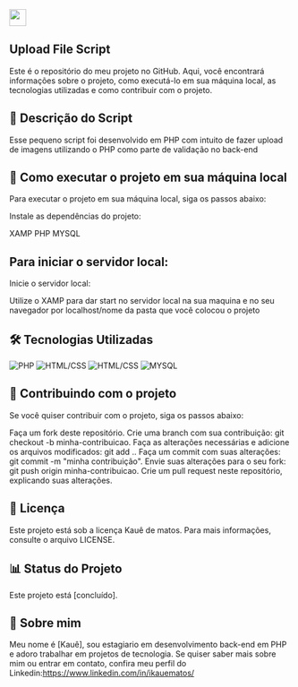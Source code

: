 <img src="https://raw.githubusercontent.com/MartinHeinz/MartinHeinz/master/wave.gif" width="30px">

## Upload File Script
Este é o repositório do meu projeto no GitHub. Aqui, você encontrará informações sobre o projeto, como executá-lo em sua máquina local, as tecnologias utilizadas e como contribuir com o projeto.

## 📝 Descrição do Script
Esse pequeno script foi desenvolvido em PHP com intuito de fazer upload de imagens utilizando o PHP como parte de validação no back-end

## 🚀 Como executar o projeto em sua máquina local

Para executar o projeto em sua máquina local, siga os passos abaixo:

Instale as dependências do projeto:

XAMP
PHP
MYSQL

## Para iniciar o servidor local:
Inicie o servidor local:

Utilize o XAMP para dar start no servidor local na sua maquina e no seu navegador por localhost/nome da pasta que você colocou o projeto

## 🛠️ Tecnologias Utilizadas

<img src="https://img.shields.io/badge/-tecnologia%201-007ACC?style=flat-square&logo=PHP&logoColor=white" alt="PHP">
<img src="https://img.shields.io/badge/-tecnologia%202-007ACC?style=flat-square&logo=html&logoColor=white" alt="HTML/CSS">
<img src="https://img.shields.io/badge/-tecnologia%202-007ACC?style=flat-square&logo=css&logoColor=white" alt="HTML/CSS">
<img src="https://img.shields.io/badge/-tecnologia%203-007ACC?style=flat-square&logo=MYSQL&logoColor=white" alt="MYSQL">


## 🤝 Contribuindo com o projeto
Se você quiser contribuir com o projeto, siga os passos abaixo:

Faça um fork deste repositório.
Crie uma branch com sua contribuição: git checkout -b minha-contribuicao.
Faça as alterações necessárias e adicione os arquivos modificados: git add ..
Faça um commit com suas alterações: git commit -m "minha contribuição".
Envie suas alterações para o seu fork: git push origin minha-contribuicao.
Crie um pull request neste repositório, explicando suas alterações.

## 📝 Licença
Este projeto está sob a licença Kauê de matos. Para mais informações, consulte o arquivo LICENSE.

## 📊 Status do Projeto
Este projeto está [concluído].

## 📌 Sobre mim
Meu nome é [Kauê], sou estagiario em desenvolvimento back-end em PHP e adoro trabalhar em projetos de tecnologia. Se quiser saber mais sobre mim ou entrar em contato, confira meu perfil do Linkedin:https://www.linkedin.com/in/ikauematos/
